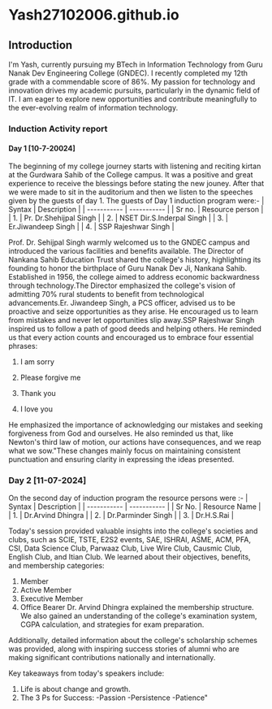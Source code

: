 
# Yash27102006.github.io
## Introduction

I'm Yash, currently pursuing my BTech in Information Technology from Guru Nanak Dev Engineering College (GNDEC). I recently completed my 12th grade with a commendable score of 86%. My passion for technology and innovation drives my academic pursuits, particularly in the dynamic field of IT. I am eager to explore new opportunities and contribute meaningfully to the ever-evolving realm of information technology.

### Induction Activity report 

#### Day 1 [10-7-20024]

The beginning of my college journey starts with listening and reciting kirtan at the Gurdwara Sahib of the College campus. It was a positive and great experience to receive the blessings before stating the new jouney. After that we were made to sit in the auditorium and then we listen to the speeches given by the guests of day 1. The guests of Day 1 induction program were:-
| Syntax | Description |
| ----------- | ----------- |
| Sr no. | Resource person |
| 1. | Pr. Dr.Shehijpal Singh |
| 2. | NSET Dir.S.Inderpal Singh |
| 3. | Er.Jiwandeep Singh |
| 4. | SSP Rajeshwar Singh |

Prof. Dr. Sehijpal Singh warmly welcomed us to the GNDEC campus and introduced the various facilities and benefits available. The Director of Nankana Sahib Education Trust shared the college's history, highlighting its founding to honor the birthplace of Guru Nanak Dev Ji, Nankana Sahib. Established in 1956, the college aimed to address economic backwardness through technology.The Director emphasized the college's vision of admitting 70% rural students to benefit from technological advancements.Er. Jiwandeep Singh, a PCS officer, advised us to be proactive and seize opportunities as they arise. He encouraged us to learn from mistakes and never let opportunities slip away.SSP Rajeshwar Singh inspired us to follow a path of good deeds and helping others. He reminded us that every action counts and encouraged us to embrace four essential phrases:

1. I am sorry

2. Please forgive me

3. Thank you

4. I love you

He emphasized the importance of acknowledging our mistakes and seeking forgiveness from God and ourselves. He also reminded us that, like Newton's third law of motion, our actions have consequences, and we reap what we sow."These changes mainly focus on maintaining consistent punctuation and ensuring clarity in expressing the ideas presented.

### Day 2 [11-07-2024]

On the second day of induction program the resource persons were :-
| Syntax | Description |
| ----------- | ----------- |
| Sr No. | Resource Name |
| 1. | Dr.Arvind Dhingra |
| 2. | Dr.Parminder Singh |
| 3. | Dr.H.S.Rai |

Today's session provided valuable insights into the college's societies and clubs, such as SCIE, TSTE, E2S2 events, SAE, ISHRAI, ASME, ACM, PFA, CSI, Data Science Club, Parwaaz Club, Live Wire Club, Causmic Club, English Club, and Itian Club. We learned about their objectives, benefits, and membership categories:

1. Member
2. Active Member
3. Executive Member
4. Office Bearer
Dr. Arvind Dhingra explained the membership structure. We also gained an understanding of the college's examination system, CGPA calculation, and strategies for exam preparation.

Additionally, detailed information about the college's scholarship schemes was provided, along with inspiring success stories of alumni who are making significant contributions nationally and internationally.

Key takeaways from today's speakers include:

1. Life is about change and growth.
2. The 3 Ps for Success:
        -Passion
        -Persistence
        -Patience"

